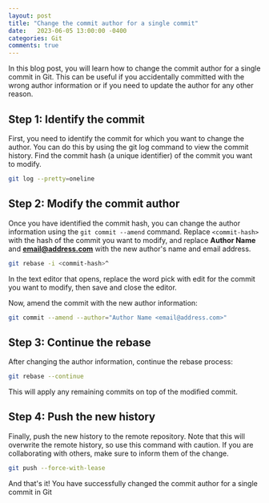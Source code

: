 ```yaml
---
layout: post
title: "Change the commit author for a single commit"
date:   2023-06-05 13:00:00 -0400
categories: Git
comments: true
---
```


In this blog post, you will learn how to change the commit author for a single commit in Git. This can be useful if you accidentally committed with the wrong author information or if you need to update the author for any other reason.

## Step 1: Identify the commit

First, you need to identify the commit for which you want to change the author. You can do this by using the git log command to view the commit history. Find the commit hash (a unique identifier) of the commit you want to modify.

```bash
git log --pretty=oneline
```

## Step 2: Modify the commit author

Once you have identified the commit hash, you can change the author information using the `git commit --amend` command. Replace `<commit-hash>` with the hash of the commit you want to modify, and replace **Author Name** and **email@address.com** with the new author's name and email address.

```bash
git rebase -i <commit-hash>^
```

In the text editor that opens, replace the word pick with edit for the commit you want to modify, then save and close the editor.

Now, amend the commit with the new author information:

```bash
git commit --amend --author="Author Name <email@address.com>"
```

## Step 3: Continue the rebase

After changing the author information, continue the rebase process:

```bash
git rebase --continue
```

This will apply any remaining commits on top of the modified commit.

## Step 4: Push the new history

Finally, push the new history to the remote repository. Note that this will overwrite the remote history, so use this command with caution. If you are collaborating with others, make sure to inform them of the change.

```bash
git push --force-with-lease
```
And that's it! You have successfully changed the commit author for a single commit in Git 